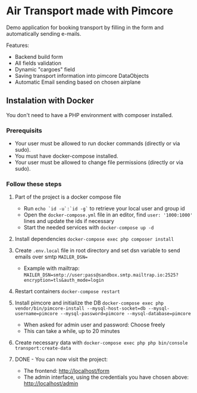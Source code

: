 # Air Transport made with Pimcore

Demo application for booking transport by filling in the form and automatically sending e-mails.

Features:
* Backend build form
* All fields validation
* Dynamic "cargoes" field
* Saving transport information into pimcore DataObjects
* Automatic Email sending based on chosen airplane

## Instalation with Docker

You don't need to have a PHP environment with composer installed.

### Prerequisits

* Your user must be allowed to run docker commands (directly or via sudo).
* You must have docker-compose installed.
* Your user must be allowed to change file permissions (directly or via sudo).

### Follow these steps
1. Part of the project is a docker compose file
    * Run `` echo `id -u`:`id -g` `` to retrieve your local user and group id
    * Open the `docker-compose.yml` file in an editor, find `user: '1000:1000'` lines and update the ids if necessary
    * Start the needed services with `docker-compose up -d`

2. Install dependencies `docker-compose exec php composer install`

3. Create `.env.local` file in root directory and set dsn variable to send emails over smtp `MAILER_DSN=`
    * Example with mailtrap: `MAILER_DSN=smtp://user:pass@sandbox.smtp.mailtrap.io:2525?encryption=tls&auth_mode=login`

4. Restart containers `docker-compose restart`

5. Install pimcore and initialize the DB
    `docker-compose exec php vendor/bin/pimcore-install --mysql-host-socket=db --mysql-username=pimcore --mysql-password=pimcore --mysql-database=pimcore`
    * When asked for admin user and password: Choose freely
    * This can take a while, up to 20 minutes

6. Create necessary data with `docker-compose exec php php bin/console transport:create-data`

7. DONE - You can now visit the project:
    * The frontend: <http://localhost/form>
    * The admin interface, using the credentials you have chosen above:
      <http://localhost/admin>
